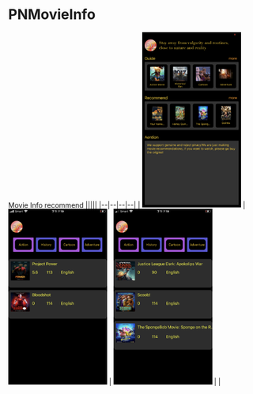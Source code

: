 # PNMovieInfo
Movie Info recommend
|||||
|--|--|--|--|
| <img src="https://github.com/grataZhang/PNMovieInfo/blob/main/version1/h1.png" width="200"/> | <img src="https://github.com/grataZhang/PNMovieInfo/blob/main/version1/h2.png" width="200"/> | <img src="https://github.com/grataZhang/PNMovieInfo/blob/main/version1/h3.png" width="200"/> | |
